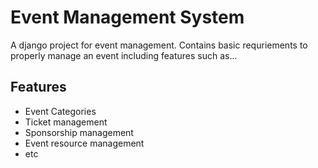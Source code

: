 # Event Management System
A django project for event management.
Contains basic requriements to properly manage an event including features such as...

## Features
- Event Categories
- Ticket management
- Sponsorship management
- Event resource management
- etc